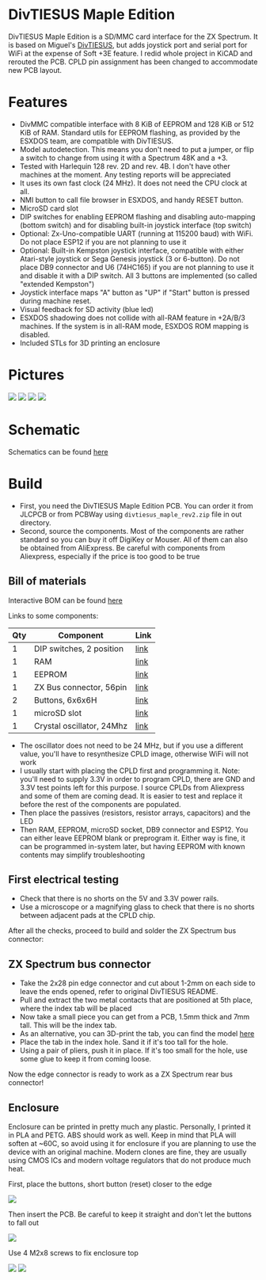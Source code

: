 # DivTIESUS Maple Edition
DivTIESUS Maple Edition is a SD/MMC card interface for the ZX Spectrum. It is based on Miguel's [DivTIESUS](https://github.com/mcleod-ideafix/divtiesus), but adds joystick port and serial port for WiFi at the expense of Soft +3E feature. I redid whole project in KiCAD and rerouted the PCB. CPLD pin assignment has been changed to accommodate new PCB layout.

# Features
- DivMMC compatible interface with 8 KiB of EEPROM and 128 KiB or 512 KiB of RAM. Standard utils for EEPROM flashing, as provided by the ESXDOS team, are compatible with DivTIESUS.
- Model autodetection. This means you don't need to put a jumper, or flip a switch to change from using it with a Spectrum 48K and a +3.
- Tested with Harlequin 128 rev. 2D and rev. 4B. I don't have other machines at the moment. Any testing reports will be appreciated
- It uses its own fast clock (24 MHz). It does not need the CPU clock at all.
- NMI button to call file browser in ESXDOS, and handy RESET button.
- MicroSD card slot
- DIP switches for enabling EEPROM flashing and disabling auto-mapping (bottom switch) and for disabling built-in joystick interface (top switch)
- Optional: Zx-Uno-compatible UART (running at 115200 baud) with WiFi. Do not place ESP12 if you are not planning to use it
- Optional: Built-in Kempston joystick interface, compatible with either Atari-style joystick or Sega Genesis joystick (3 or 6-button). Do not place DB9 connector and U6 (74HC165) if you are not planning to use it and disable it with a DIP switch. All 3 buttons are implemented (so called "extended Kempston")
- Joystick interface maps "A" button as "UP" if "Start" button is pressed during machine reset.
- Visual feedback for SD activity (blue led)
- ESXDOS shadowing does not collide with all-RAM feature in +2A/B/3 machines. If the system is in all-RAM mode, ESXDOS ROM mapping is disabled.
- Included STLs for 3D printing an enclosure

# Pictures
![](pics/top.jpg)
![](pics/bottom.jpg)
![](pics/enclosure_1.jpg)
![](pics/enclosure_2.jpg)

# Schematic

Schematics can be found [here](out/schematics.pdf)

# Build
- First, you need the DivTIESUS Maple Edition PCB. You can order it from JLCPCB or from PCBWay using `divtiesus_maple_rev2.zip` file in out  directory.
- Second, source the components. Most of the components are rather standard so you can buy it off DigiKey or Mouser. All of them can also be obtained from AliExpress. Be careful with components from Aliexpress, especially if the price is too good to be true

## Bill of materials

Interactive BOM can be found [here](out/bom/ibom.html)

Links to some components:

|Qty|Component|Link|
|--------|---------|--------|
|1|DIP switches, 2 position|[link](https://www.aliexpress.com/item/33027764033.html)|
|1|RAM|[link](https://www.aliexpress.com/item/1005002495799688.html)|
|1|EEPROM|[link](https://www.aliexpress.com/item/1005003773070206.html)|
|1|ZX Bus connector, 56pin|[link](https://www.aliexpress.com/item/1005002212044956.html)|
|2|Buttons, 6x6x6H|[link](https://www.aliexpress.com/item/1005005129319965.html)|
|1|microSD slot|[link](https://www.aliexpress.com/item/1005006255074403.html)|
|1|Crystal oscillator, 24Mhz|[link](https://www.aliexpress.com/item/1005005879624979.html)|


- The oscillator does not need to be 24 MHz, but if you use a different value, you'll have to resynthesize CPLD image, otherwise WiFi will not work
- I usually start with placing the CPLD first and programming it. Note: you'll need to supply 3.3V in order to program CPLD, there are GND and 3.3V test points left for this purpose. I source CPLDs from Aliexpress and some of them are coming dead. It is easier to test and replace it before the rest of the components are populated.
- Then place the passives (resistors, resistor arrays, capacitors) and the LED
- Then RAM, EEPROM, microSD socket, DB9 connector and ESP12. You can either leave EEPROM blank or preprogram it. Either way is fine, it can be programmed in-system later, but having EEPROM with known contents may simplify troubleshooting

## First electrical testing
- Check that there is no shorts on the 5V and 3.3V power rails.
- Use a microscope or a magnifying glass to check that there is no shorts between adjacent pads at the CPLD chip.

After all the checks, proceed to build and solder the ZX Spectrum bus connector:

## ZX Spectrum bus connector
- Take the 2x28 pin edge connector and cut about 1-2mm on each side to leave the ends opened, refer to original DivTIESUS README.
- Pull and extract the two metal contacts that are positioned at 5th place, where the index tab will be placed
- Now take a small piece you can get from a PCB, 1.5mm thick and 7mm tall. This will be the index tab.
- As an alternative, you can 3D-print the tab, you can find the model [here](https://www.thingiverse.com/thing:6556638)
- Place the tab in the index hole. Sand it if it's too tall for the hole.
- Using a pair of pliers, push it in place. If it's too small for the hole, use some glue to keep it from coming loose.

Now the edge connector is ready to work as a ZX Spectrum rear bus connector!


## Enclosure

Enclosure can be printed in pretty much any plastic. Personally, I printed it in PLA and PETG. ABS should work as well. Keep in mind that PLA will soften at ~60C, so avoid using it for enclosure if you are planning to use the device with an original machine. Modern clones are fine, they are usually using CMOS ICs and modern voltage regulators that do not produce much heat.

First, place the buttons, short button (reset) closer to the edge

![](pics/enclosure_3.jpg)

Then insert the PCB. Be careful to keep it straight and don't let the buttons to fall out

![](pics/enclosure_4.jpg)

Use 4 M2x8 screws to fix enclosure top

![](pics/screws.jpg)
![](pics/enclosure_2.jpg)
